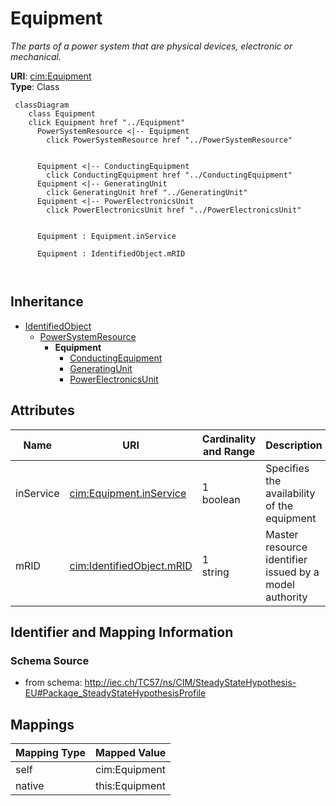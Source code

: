 # Equipment


_The parts of a power system that are physical devices, electronic or mechanical._





**URI**: [cim:Equipment](http://iec.ch/TC57/CIM100#Equipment)<br />
**Type**: Class




```mermaid
 classDiagram
    class Equipment
    click Equipment href "../Equipment"
      PowerSystemResource <|-- Equipment
        click PowerSystemResource href "../PowerSystemResource"
      

      Equipment <|-- ConductingEquipment
        click ConductingEquipment href "../ConductingEquipment"
      Equipment <|-- GeneratingUnit
        click GeneratingUnit href "../GeneratingUnit"
      Equipment <|-- PowerElectronicsUnit
        click PowerElectronicsUnit href "../PowerElectronicsUnit"
      
      
      Equipment : Equipment.inService
        
      Equipment : IdentifiedObject.mRID
        
      
```





## Inheritance
* [IdentifiedObject](IdentifiedObject.md)
    * [PowerSystemResource](PowerSystemResource.md)
        * **Equipment**
            * [ConductingEquipment](ConductingEquipment.md)
            * [GeneratingUnit](GeneratingUnit.md)
            * [PowerElectronicsUnit](PowerElectronicsUnit.md)



## Attributes


| Name | URI | Cardinality and Range | Description | Inheritance |
| ---  | --- | --- | --- | --- |
| inService | [cim:Equipment.inService](http://iec.ch/TC57/CIM100#Equipment.inService) | 1 <br />  boolean  | Specifies the availability of the equipment | direct |
| mRID | [cim:IdentifiedObject.mRID](http://iec.ch/TC57/CIM100#IdentifiedObject.mRID) | 1 <br />  string  | Master resource identifier issued by a model authority | [IdentifiedObject](IdentifiedObject.md) |









## Identifier and Mapping Information







### Schema Source


* from schema: http://iec.ch/TC57/ns/CIM/SteadyStateHypothesis-EU#Package_SteadyStateHypothesisProfile





## Mappings

| Mapping Type | Mapped Value |
| ---  | ---  |
| self | cim:Equipment |
| native | this:Equipment |




